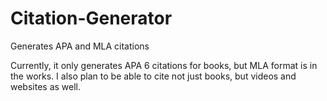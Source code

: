 # Citation-Generator
Generates APA and MLA citations

Currently, it only generates APA 6 citations for books, but MLA format is in the works.
I also plan to be able to cite not just books, but videos and websites as well.
